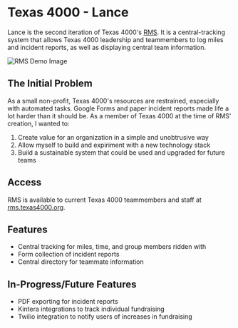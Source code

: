 # Texas 4000 - Lance
Lance is the second iteration of Texas 4000's [RMS](https://github.com/ethanperez/t4k-rms). It is a central-tracking system that allows Texas 4000 leadership and teammembers to log miles and incident reports, as well as displaying central team information.

![RMS Demo Image](http://static.t4k.pw/rms.png)

## The Initial Problem
As a small non-profit, Texas 4000's resources are restrained, especially with automated tasks. Google Forms and paper incident reports made life a lot harder than it should be. As a member of Texas 4000 at the time of RMS' creation, I wanted to:
  1. Create value for an organization in a simple and unobtrusive way 
  2. Allow myself to build and expiriment with a new technology stack
  3. Build a sustainable system that could be used and upgraded for future teams


## Access
RMS is available to current Texas 4000 teammembers and staff at [rms.texas4000.org](http://rms.texas4000.org).

## Features
  - Central tracking for miles, time, and group members ridden with
  - Form collection of incident reports
  - Central directory for teammate information

## In-Progress/Future Features
  - PDF exporting for incident reports
  - Kintera integrations to track individual fundraising
  - Twilio integration to notify users of increases in fundraising